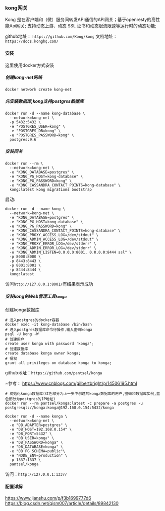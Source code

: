 
### kong网关

Kong 是在客户端和（微）服务间转发API通信的API网关；基于openresty的高性能Api网关; 支持动态上游、动态 SSL 证书和动态限流限速等运行时的动态功能;

github地址： `https://github.com/Kong/kong`
文档地址：`https://docs.konghq.com/`

#### 安装

这里使用docker方式安装

##### 创建kong-net网络
```
docker network create kong-net 
```

##### 先安装数据库,kong支持postgres数据库
```
docker run -d --name kong-database \
  --network=kong-net \
  -p 5432:5432 \
  -e "POSTGRES_USER=kong" \
  -e "POSTGRES_DB=kong" \
  -e "POSTGRES_PASSWORD=kong" \
  postgres:9.6
```

##### 安装网关
```
docker run --rm \
  --network=kong-net \
  -e "KONG_DATABASE=postgres" \
  -e "KONG_PG_HOST=kong-database" \
  -e "KONG_PG_PASSWORD=kong" \
  -e "KONG_CASSANDRA_CONTACT_POINTS=kong-database" \
  kong:latest kong migrations bootstrap
```

启动:
```
docker run -d --name kong \
  --network=kong-net \
  -e "KONG_DATABASE=postgres" \
  -e "KONG_PG_HOST=kong-database" \
  -e "KONG_PG_PASSWORD=kong" \
  -e "KONG_CASSANDRA_CONTACT_POINTS=kong-database" \
  -e "KONG_PROXY_ACCESS_LOG=/dev/stdout" \
  -e "KONG_ADMIN_ACCESS_LOG=/dev/stdout" \
  -e "KONG_PROXY_ERROR_LOG=/dev/stderr" \
  -e "KONG_ADMIN_ERROR_LOG=/dev/stderr" \
  -e "KONG_ADMIN_LISTEN=0.0.0.0:8001, 0.0.0.0:8444 ssl" \
  -p 8000:8000 \
  -p 8443:8443 \
  -p 8001:8001 \
  -p 8444:8444 \
  kong:latest
```

访问`http://127.0.0.1:8001/`有结果表示成功


##### 安装kong的Web管理工具`konga`

创建konga数据库
```
# 进入postgres的docker容器
docker exec -it kong-database /bin/bash
# 进入postgres数据库命令行操作,输入密码konga
psql -U kong -W
# 创建用户
create user konga with password 'konga';
# 创建数据库
create database konga owner konga;
# 授权
grant all privileges on database konga to konga;
```

github地址：`https://github.com/pantsel/konga`

~参考： https://www.cnblogs.com/gilbertbright/p/14506195.html
```
# 初始化konga数据库(红色部分为上一步中创建的konga数据库的用户,密码和数据库实例,蓝色部分为postgres的IP地址)
docker run --rm pantsel/konga:latest -c prepare -a postgres -u postgresql://konga:konga@192.168.0.154:5432/konga
```

```
docker run -d --name konga \
  --network=kong-net \
  -e "DB_ADAPTER=postgres" \
  -e "DB_HOST=192.168.0.154" \
  -e "DB_PORT=5432" \
  -e "DB_USER=konga" \
  -e "DB_PASSWORD=konga" \
  -e "DB_DATABASE=konga" \
  -e "DB_PG_SCHEMA=public"\
  -e "NODE_ENV=production" \
  -p 1337:1337 \
  pantsel/konga
```

访问：`http://127.0.0.1:1337/`

#### 配置详解

https://www.jianshu.com/p/f3b1699777d6
https://blog.csdn.net/qism007/article/details/89842130